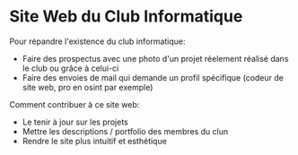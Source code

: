 # Site Web du Club Informatique

Pour répandre l'existence du club informatique:
- Faire des prospectus avec une photo d'un projet réelement réalisé dans le club ou grâce à celui-ci
- Faire des envoies de mail qui demande un profil spécifique (codeur de site web, pro en osint par exemple)

Comment contribuer à ce site web:
- Le tenir à jour sur les projets
- Mettre les descriptions / portfolio des membres du clun
- Rendre le site plus intuitif et esthétique
  


